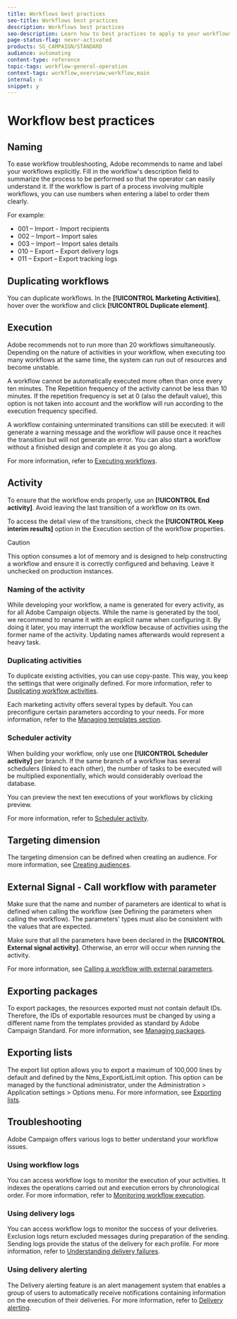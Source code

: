 ```yaml
---
title: Workflows best practices
seo-title: Workflows best practices
description: Workflows best practices
seo-description: Learn how to best practices to apply to your workflows.
page-status-flag: never-activated
products: SG_CAMPAIGN/STANDARD
audience: automating
content-type: reference
topic-tags: workflow-general-operation
context-tags: workflow,overview;workflow,main
internal: n
snippet: y
---
```


# Workflow best practices

## Naming

To ease workflow troubleshooting, Adobe recommends to name and label your workflows explicitly. Fill in the workflow's description field to summarize the process to be performed so that the operator can easily understand it.
If the workflow is part of a process involving multiple workflows, you can use numbers when entering a label to order them clearly.

For example:

* 001 – Import - Import recipients
* 002 – Import – Import sales
* 003 – Import – Import sales details
* 010 – Export – Export delivery logs
* 011 – Export – Export tracking logs

## Duplicating workflows

You can duplicate workflows. In the **[!UICONTROL Marketing Activities]**, hover over the workflow and click **[!UICONTROL Duplicate element]**.

## Execution

Adobe recommends not to run more than 20 workflows simultaneously. Depending on the nature of activities in your workflow, when executing too many workflows at the same time, the system can run out of resources and become unstable.

A workflow cannot be automatically executed more often than once every ten minutes.
The Repetition frequency of the activity cannot be less than 10 minutes. If the repetition frequency is set at 0 (also the default value), this option is not taken into account and the workflow will run according to the execution frequency specified.

A workflow containing unterminated transitions can still be executed: it will generate a warning message and the workflow will pause once it reaches the transition but will not generate an error. You can also start a workflow without a finished design and complete it as you go along.

For more information, refer to [Executing workflows](../../automating/using//executing-a-workflow.md).

## Activity

To ensure that the workflow ends properly, use an **[!UICONTROL End activity]**. Avoid leaving the last transition of a workflow on its own.

To access the detail view of the transitions, check the **[!UICONTROL Keep interim results]** option in the Execution section of the workflow properties.

>[!CAUTION]
>
>This option consumes a lot of memory and is designed to help constructing a workflow and ensure it is correctly configured and behaving. Leave it unchecked on production instances.

### Naming of the activity

While developing your workflow, a name is generated for every activity, as for all Adobe Campaign objects. While the name is generated by the tool, we recommend to rename it with an explicit name when configuring it. By doing it later, you may interrupt the workflow because of activities using the former name of the activity. Updating names afterwards would represent a heavy task.

### Duplicating activities

To duplicate existing activities, you can use copy-paste. This way, you keep the settings that were originally defined. For more information, refer to [Duplicating workflow activities](../../automating/using/workflow-interface.md).

Each marketing activity offers several types by default. You can preconfigure certain parameters according to your needs. For more information, refer to the [Managing templates section](../automating/using/building-a-workflow.md#configuring).

### Scheduler activity

When building your workflow, only use one **[!UICONTROL Scheduler activity]** per branch. If the same branch of a workflow has several schedulers (linked to each other), the number of tasks to be executed will be multiplied exponentially, which would considerably overload the database.

You can preview the next ten executions of your workflows by clicking preview.

For more information, refer to [Scheduler activity](../../automating/using/scheduler.md).

## Targeting dimension

The targeting dimension can be defined when creating an audience. For more information, see [Creating audiences](../../automating/using/creating-audiences.md).

## External Signal - Call workflow with parameter

Make sure that the name and number of parameters are identical to what is defined when calling the workflow (see Defining the parameters when calling the workflow). The parameters' types must also be consistent with the values that are expected.

Make sure that all the parameters have been declared in the **[!UICONTROL External signal activity]**. Otherwise, an error will occur when running the activity.

For more information, see [Calling a workflow with external parameters](../../automating/using/calling-a-workflow-with-external-parameters.md).

## Exporting packages

To export packages, the resources exported must not contain default IDs. Therefore, the IDs of exportable resources must be changed by using a different name from the templates provided as standard by Adobe Campaign Standard.
For more information, see [Managing packages](../../automating/using/managing-packages.md).

## Exporting lists

The export list option allows you to export a maximum of 100,000 lines by default and defined by the Nms_ExportListLimit option. This option can be managed by the functional administrator, under the Administration > Application settings > Options menu.
For more information, see [Exporting lists](../../automating/using/exporting-lists.md).

## Troubleshooting

Adobe Campaign offers various logs to better understand your workflow issues.

### Using workflow logs

You can access workflow logs to monitor the execution of your activities. It indexes the operations carried out and execution errors by chronological order.
For more information, refer to [Monitoring workflow execution](../../automating/using/executing-a-workflow.md#monitoring).

### Using delivery logs

You can access workflow logs to monitor the success of your deliveries. Exclusion logs return excluded messages during preparation of the sending. Sending logs provide the status of the delivery for each profile.
For more information, refer to [Understanding delivery failures](../sending/using/understanding-delivery-failures.md).

### Using delivery alerting

The Delivery alerting feature is an alert management system that enables a group of users to automatically receive notifications containing information on the execution of their deliveries.
For more information, refer to [Delivery alerting](../../sending/using/receiving-alerts-when-failures-happen.md).
